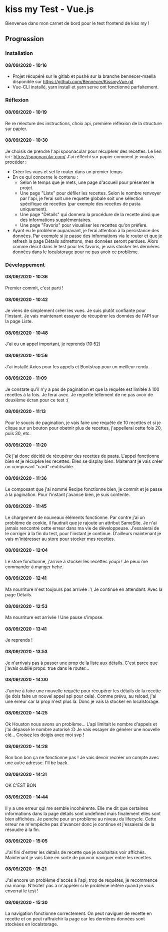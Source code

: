 # kiss my Test - Vue.js
Bienvenue dans mon carnet de bord pour le test frontend de kiss my !

## Progression

### Installation

#### **08/09/2020 - 10:16**
* Projet récupéré sur le gitlab et pushé sur la branche bennecer-maella disponible sur https://github.com/Bennecer/KissmyVue.git
* Vue-CLI installé, yarn install et yarn serve ont fonctionné parfaitement.

### Réflexion

#### **08/09/2020 - 10:19**
Re re relecture des instructions, choix api, première réflexion de la structure sur papier.

#### **08/09/2020 - 10:30**
Je choisis de prendre l'api spoonacular pour récupérer des recettes. Le lien ici : https://spoonacular.com/
J'ai réfléchi sur papier comment je voulais procéder :
* Créer les vues et set le router dans un premier temps
* En ce qui concerne le contenu :
  * Selon le temps que je mets, une page d'accueil pour présenter le projet.
  * Une page "Liste" pour défiler les recettes. Selon le nombre renvoyer par l'api, je ferai soit une requette globale soit une sélection spécifique de recettes (par exemple des recettes de pasta uniquement).
  * Une page "Détails" qui donnera la procédure de la recette ainsi que des informations supplémentaires.
  * Une page "Favoris" pour visualiser les recettes qu'on préfère.
* Ayant eu le problème auparavant, je ferai attention à la persistance des données. Par exemple si je passe des informations via le router et que je refresh la page Détails admettons, mes données seront perdues. Alors comme décrit dans le test pour les favoris, je vais stocker les dernières données dans le localstorage pour ne pas avoir ce problème.

### Développement

#### **08/09/2020 - 10:36**
Premier commit, c'est parti !

#### **08/09/2020 - 10:42**
Je viens de simplement créer les vues. Je suis plutôt confiante pour l'instant. Je vais maintenant essayer de récupérer les données de l'API sur la page Liste.

#### **08/09/2020 - 10:48**
J'ai eu un appel important, je reprends (10:52)

#### **08/09/2020 - 10:56**
J'ai installé Axios pour les appels et Bootstrap pour un meilleur rendu.

#### **08/09/2020 - 11:09**
Je constate qu'il n'y a pas de pagination et que la requête est limitée à 100 recettes à la fois. Je ferai avec.
Je regrette tellement de ne pas avoir de deuxième écran pour ce test :(

#### **08/09/2020 - 11:13**
Pour le soucis de pagination, je vais faire une requête de 10 recettes et si je clique sur un bouton pour obetnir plus de recettes, j'appellerai cette fois 20, puis 30, etc.

#### **08/09/2020 - 11:20**
Ok j'ai donc décidé de récupérer des recettes de pasta. L'appel fonctionne bien et je récupère les recettes. Elles se display bien. Maitenant je vais créer un composant "card" réutilisable.

#### **08/09/2020 - 11:36**
Le composant que j'ai nommé Recipe fonctionne bien, je commit et je passe à la pagination. Pour l'instant j'avance bien, je suis contente.

#### **08/09/2020 - 11:45**
Le chargement de nouveaux éléments fonctionne. Par contre j'ai un problème de cookie, il faudrait que je rajoute un attribut SameSite. Je n'ai jamais rencontré cette erreur dans ma vie de développeuse. J'essaierai de le corriger à la fin du test, pour l'instant je continue. D'ailleurs maintenant je vais m'intéresser au store pour stocker mes recettes.

#### **08/09/2020 - 12:04**
Le store fonctionne, j'arrive à stocker les recettes youpi ! Je peux me commander à manger hehe.

#### **08/09/2020 - 12:41**
Ma nourriture n'est toujours pas arrivée :'( Je continue en attendant. Avec la page Détails.

#### **08/09/2020 - 12:53**
Ma nourriture est arrivée ! Une pause s'impose.

#### **08/09/2020 - 13:41**
Je reprends ! 

#### **08/09/2020 - 13:53**
Je n'arrivais pas à passer une prop de la liste aux détails. C'est parce que j'avais oublié props: true dans le router...

#### **08/09/2020 - 14:00**
J'arrive à faire une nouvelle requête pour récupérer les détails de la recette (je dois faire un nouvel appel api pour cela). Comme prévu, au reload, j'ai une erreur car la prop n'est plus là. Donc je vais la stocker en localstorage.

#### **08/09/2020 - 14:25**
Ok Houston nous avons un problème... L'api limitait le nombre d'appels et j'ai dépassé le nombre autorisé :D Je vais essayer de générer une nouvelle clé... Croisez les doigts avec moi svp !

#### **08/09/2020 - 14:28**
Bon bon bon ça ne fonctionne pas ! Je vais devoir recréer un compte avec une autre adresse. I'll be back.

#### **08/09/2020 - 14:31**
OK C'EST BON

#### **08/09/2020 - 14:44**
Il y a une erreur qui me semble incohérente. Elle me dit que certaines informations dans la page détails sont undefined mais finalement elles sont bien affichées. Je penche pour un problème au niveau du lifecycle. Cette erreur ne m'empêche pas d'avancer donc je continue et j'essaierai de la résoudre à la fin.

#### **08/09/2020 - 15:05**
J'ai fini d'entrer les détails de recette que je souhaitais voir affichés. Maintenant je vais faire en sorte de pouvoir naviguer entre les recettes.

#### **08/09/2020 - 15:21**
J'ai encore un problème d'accès à l'api, trop de requêtes, je recommence ma manip. N'hsitez pas à m'appeler si le problème réitère quand je vous enverrai le test !

#### **08/09/2020 - 15:30**
La navigation fonctionne correctement. On peut naviguer de recette en recette et on peut raffraichir la page car les dernières données sont stockées en localstorage.